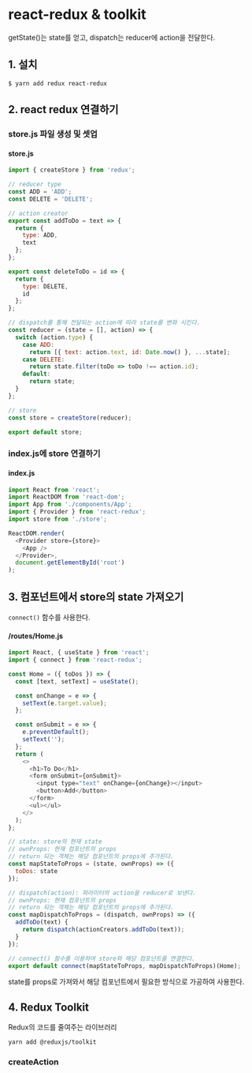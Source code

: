 # react-redux & toolkit

getState()는 state를 얻고, dispatch는 reducer에 action을 전달한다.

## 1. 설치

```
$ yarn add redux react-redux
```

## 2. react redux 연결하기

### store.js 파일 생성 및 셋업

#### store.js
```js
import { createStore } from 'redux';

// reducer type
const ADD = 'ADD';
const DELETE = 'DELETE';

// action creator
export const addToDo = text => {
  return {
    type: ADD,
    text
  };
};

export const deleteToDo = id => {
  return {
    type: DELETE,
    id
  };
};

// dispatch를 통해 전달되는 action에 따라 state를 변화 시킨다.
const reducer = (state = [], action) => {
  switch (action.type) {
    case ADD:
      return [{ text: action.text, id: Date.now() }, ...state];
    case DELETE:
      return state.filter(toDo => toDo !== action.id);
    default:
      return state;
  }
};

// store
const store = createStore(reducer);

export default store;
```

### index.js에 store 연결하기

#### index.js

```js
import React from 'react';
import ReactDOM from 'react-dom';
import App from './components/App';
import { Provider } from 'react-redux';
import store from './store';

ReactDOM.render(
  <Provider store={store}>
    <App />
  </Provider>,
  document.getElementById('root')
);

```

## 3. 컴포넌트에서 store의 state 가져오기

`connect()` 함수를 사용한다.

#### /routes/Home.js

```js
import React, { useState } from 'react';
import { connect } from 'react-redux';

const Home = ({ toDos }) => {
  const [text, setText] = useState();

  const onChange = e => {
    setText(e.target.value);
  };

  const onSubmit = e => {
    e.preventDefault();
    setText('');
  };
  return (
    <>
      <h1>To Do</h1>
      <form onSubmit={onSubmit}>
        <input type="text" onChange={onChange}></input>
        <button>Add</button>
      </form>
      <ul></ul>
    </>
  );
};

// state: store의 현재 state
// ownProps: 현재 컴포넌트의 props
// return 되는 객체는 해당 컴포넌트의 props에 추가된다.
const mapStateToProps = (state, ownProps) => ({
  toDos: state
});

// dispatch(action): 파라미터의 action을 reducer로 보낸다.
// ownProps: 현재 컴포넌트의 props
// return 되는 객체는 해당 컴포넌트의 props에 추가된다.
const mapDispatchToProps = (dispatch, ownProps) => ({
  addToDo(text) {
    return dispatch(actionCreators.addToDo(text));
  }
});

// connect() 함수를 이용하여 store와 해당 컴포넌트를 연결한다.
export default connect(mapStateToProps, mapDispatchToProps)(Home);
```

state를 props로 가져와서 해당 컴포넌트에서 필요한 방식으로 가공하여 사용한다.

## 4. Redux Toolkit

Redux의 코드를 줄여주는 라이브러리

```
yarn add @reduxjs/toolkit
```

### createAction

